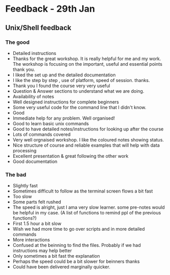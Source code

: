 # Feedback - 29th Jan

## Unix/Shell feedback

### The good

* Detailed instructions
* Thanks for the great workshop. It is really helpful for me and my work. The workshop is focusing on the important, useful and essential points thank you. 
* I liked the set up and the detailed documentation
* I like the step by step , use of platform, speed of session. thanks.
* Thank you I found the course very very useful
* Question & Answer sections to understand what we are doing.
* Availability of notes
* Well designed instructions for complete beginners
* Some very useful code for the command line that I didn't know.
* Good
* Immediate help for any problem. Well organised!
* Good to learn basic unix commands
* Good to have detailed notes/instructions for looking up after the course
* Lots of commands covered
* Very well orgnaised workshop. I like the coloured notes showing status.
* Nice structure of course and reliable examples that will help with data processing
* Excellent presentation & great following the other work
* Good documentation


### The bad

* Slightly fast
* Sometimes difficult to follow as the terminal screen flows a bit fast
* Too slow
* Some parts felt rushed
* The speed is alright, just I ama very slow learner. some pre-notes would be helpful in my case. (A list of functions to remind ppl of the previous functions?)
* First 1.5 hour a bit slow
* Wish we had more time to go over scripts and in more detailed commands
* More interactions
* Confused at the beinning to find the files. Probably if we had instructions may help better
* Only sometimes a bit fast the explanation
* Perhaps the speed could be a bit slower for beinners thanks
* Could have been delivered marginally quicker.



